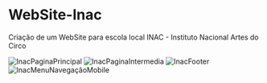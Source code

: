 # WebSite-Inac
Criação de um WebSite para escola local INAC - Instituto Nacional Artes do Circo

![InacPaginaPrincipal](https://user-images.githubusercontent.com/68743351/108384979-1eac2a80-7203-11eb-8a88-ae3e631228d1.jpg)
![InacPaginaIntermedia](https://user-images.githubusercontent.com/68743351/108384987-1f44c100-7203-11eb-99d3-8b20c773faca.jpg)
![InacFooter](https://user-images.githubusercontent.com/68743351/108384991-1fdd5780-7203-11eb-9982-1ca8cdc65361.jpg)
![InacMenuNavegaçãoMobile](https://user-images.githubusercontent.com/68743351/108384993-1fdd5780-7203-11eb-800f-281dda87bf98.jpg)
